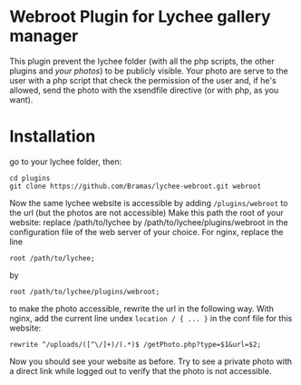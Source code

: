 # Webroot Plugin for Lychee gallery manager

This plugin prevent the lychee folder (with all the php scripts, the other plugins and *your photos*) to be publicly visible.
Your photo are serve to the user with a php script that check the permission of the user and, if he's allowed, send the photo with the xsendfile directive (or with php, as you want).

# Installation

go to your lychee folder, then:

	cd plugins
	git clone https://github.com/Bramas/lychee-webroot.git webroot

Now the same lychee website is accessible by adding `/plugins/webroot` to the url (but the photos are not accessible)
Make this path the root of your website: replace /path/to/lychee by /path/to/lychee/plugins/webroot in the configuration file of the web server of your choice. For nginx, replace the line 

	root /path/to/lychee;

by

	root /path/to/lychee/plugins/webroot;

to make the photo accessible, rewrite the url in the following way. With nginx, add the current line undex `location / { ... }` in the conf file for this website:

	rewrite ^/uploads/([^\/]+)/(.*)$ /getPhoto.php?type=$1&url=$2;

Now you should see your website as before.
Try to see a private photo with a direct link while logged out to verify that the photo is not accessible.
